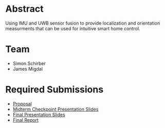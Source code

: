 # Abstract

Using IMU and UWB sensor fusion to provide localization and orientation measurments that can be used for intuitive smart home control.

# Team

* Simon Schirber 
* James Migdal

# Required Submissions

* [Proposal](proposal)
* [Midterm Checkpoint Presentation Slides](http://)
* [Final Presentation Slides](http://)
* [Final Report](report)
